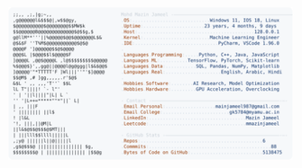 <picture>
  <source srcset="https://raw.githubusercontent.com/mmazinjameel/mmazinjameel/main/dark_mode.svg?v=1741920515" media="(prefers-color-scheme: dark)">
  <img src="https://raw.githubusercontent.com/mmazinjameel/mmazinjameel/main/light_mode.svg?v=1741920515">
</picture>
